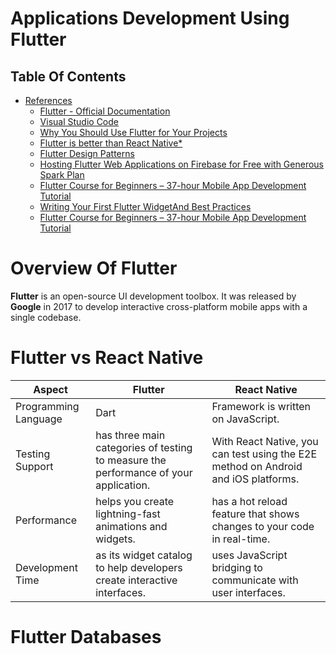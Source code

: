 # Applications Development Using Flutter

## Table Of Contents
- [References]()
    - [Flutter - Official Documentation](https://flutter.dev/)
    - [Visual Studio Code](https://docs.flutter.dev/development/tools/vs-code)
    - [Why You Should Use Flutter for Your Projects](https://www.freecodecamp.org/news/why-you-should-use-flutter/)
    - [Flutter is better than React Native*](https://shift.infinite.red/flutter-is-better-than-react-native-fed10c92a768)
    - [Flutter Design Patterns](https://mkobuolys.medium.com/list/flutter-design-patterns-9804e6a0c3f4)
    - [Hosting Flutter Web Applications on Firebase for Free with Generous Spark Plan](https://medium.com/flutter-community/hosting-flutter-web-applications-on-firebase-for-free-with-generous-spark-plan-a87ef2aa8d0d)
    - [Flutter Course for Beginners – 37-hour Mobile App Development Tutorial](https://www.freecodecamp.org/news/learn-flutter-full-course/)
    - [Writing Your First Flutter WidgetAnd Best Practices](https://fredgrott.medium.com/writing-your-first-flutter-widgetand-best-practices-8dc0ea74dc86)
    - [Flutter Course for Beginners – 37-hour Mobile App Development Tutorial](https://www.freecodecamp.org/news/learn-flutter-full-course/)

# Overview Of Flutter
__Flutter__ is an open-source UI development toolbox. It was released by __Google__ in 2017 to develop interactive cross-platform mobile apps with a single codebase. 

# Flutter vs React Native
Aspect | Flutter | React Native
---------|---------|----------
Programming Language | Dart | Framework is written on JavaScript.
Testing Support | has three main categories of testing to measure the performance of your application. | With React Native, you can test using the E2E method on Android and iOS platforms.
Performance | helps you create lightning-fast animations and widgets. | has a hot reload feature that shows changes to your code in real-time.
Development Time | as its widget catalog to help developers create interactive interfaces. | uses JavaScript bridging to communicate with user interfaces.

# Flutter Databases
